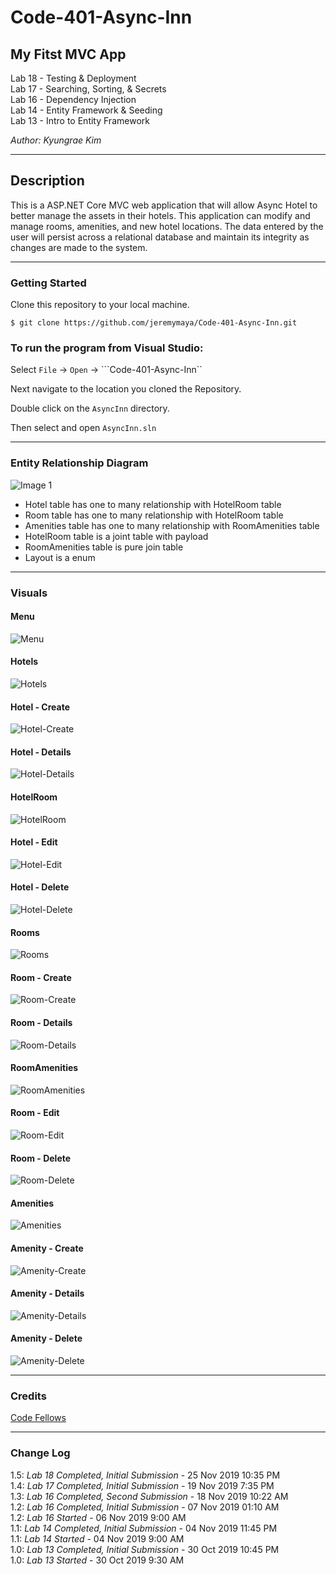 # Code-401-Async-Inn

## My Fitst MVC App
Lab 18 - Testing & Deployment  
Lab 17 - Searching, Sorting, & Secrets  
Lab 16 - Dependency Injection  
Lab 14 - Entity Framework & Seeding  
Lab 13 - Intro to Entity Framework

*Author: Kyungrae Kim*

----

## Description
This is a ASP.NET Core MVC web application that will allow Async Hotel to better manage the assets in their hotels. This application can modify and manage rooms, amenities, and new hotel locations. The data entered by the user will persist across a relational database and maintain its integrity as changes are made to the system.

---

### Getting Started
Clone this repository to your local machine.

```
$ git clone https://github.com/jeremymaya/Code-401-Async-Inn.git
```

### To run the program from Visual Studio:
Select ```File``` -> ```Open``` -> ```Code-401-Async-Inn``

Next navigate to the location you cloned the Repository.

Double click on the ```AsyncInn``` directory.

Then select and open ```AsyncInn.sln```

---

### Entity Relationship Diagram
![Image 1](https://github.com/jeremymaya/Code-401-Async-Inn/blob/master/assets/AsyncInn2.png)

* Hotel table has one to many relationship with HotelRoom table
* Room table has one to many relationship with HotelRoom table
* Amenities table has one to many relationship with RoomAmenities table
* HotelRoom table is a joint table with payload
* RoomAmenities table is pure join table
* Layout is a enum

---

### Visuals
#### Menu
![Menu](https://github.com/jeremymaya/Code-401-Async-Inn/blob/master/assets/Menu.png)
#### Hotels
![Hotels](https://github.com/jeremymaya/Code-401-Async-Inn/blob/master/assets/Hotels.png)
#### Hotel - Create
![Hotel-Create](https://github.com/jeremymaya/Code-401-Async-Inn/blob/master/assets/Hotel-Create.png)
#### Hotel - Details
![Hotel-Details](https://github.com/jeremymaya/Code-401-Async-Inn/blob/master/assets/Hote-Details.png)
#### HotelRoom
![HotelRoom](https://github.com/jeremymaya/Code-401-Async-Inn/blob/master/assets/HotelRoom.png)
#### Hotel - Edit
![Hotel-Edit](https://github.com/jeremymaya/Code-401-Async-Inn/blob/master/assets/Hotel-Edit.png)
#### Hotel - Delete
![Hotel-Delete](https://github.com/jeremymaya/Code-401-Async-Inn/blob/master/assets/Hotel-Delete.png)
#### Rooms
![Rooms](https://github.com/jeremymaya/Code-401-Async-Inn/blob/master/assets/Rooms.png)
#### Room - Create
![Room-Create](https://github.com/jeremymaya/Code-401-Async-Inn/blob/master/assets/Room-Create.png)
#### Room - Details
![Room-Details](https://github.com/jeremymaya/Code-401-Async-Inn/blob/master/assets/Room-Details.png)
#### RoomAmenities
![RoomAmenities](https://github.com/jeremymaya/Code-401-Async-Inn/blob/master/assets/RoomAmenities.png)
#### Room - Edit
![Room-Edit](https://github.com/jeremymaya/Code-401-Async-Inn/blob/master/assets/Room-Edit.png)
#### Room - Delete
![Room-Delete](https://github.com/jeremymaya/Code-401-Async-Inn/blob/master/assets/Room-Delete.png)
#### Amenities
![Amenities](https://github.com/jeremymaya/Code-401-Async-Inn/blob/master/assets/Amenities.png)
#### Amenity - Create
![Amenity-Create](https://github.com/jeremymaya/Code-401-Async-Inn/blob/master/assets/Amenity-Create.png)
#### Amenity - Details
![Amenity-Details](https://github.com/jeremymaya/Code-401-Async-Inn/blob/master/assets/Amenity-Details.png)
#### Amenity - Delete
![Amenity-Delete](https://github.com/jeremymaya/Code-401-Async-Inn/blob/master/assets/Amenity-Delete.png)

---

### Credits
[Code Fellows](https://codefellows.github.io/code-401-dotnet-guide/Resources/MVCSetup)

---

### Change Log
1.5: *Lab 18 Completed, Initial Submission* - 25 Nov 2019 10:35 PM  
1.4: *Lab 17 Completed, Initial Submission* - 19 Nov 2019 7:35 PM  
1.3: *Lab 16 Completed, Second Submission* - 18 Nov 2019 10:22 AM  
1.2: *Lab 16 Completed, Initial Submission* - 07 Nov 2019 01:10 AM  
1.2: *Lab 16 Started* - 06 Nov 2019 9:00 AM  
1.1: *Lab 14 Completed, Initial Submission* - 04 Nov 2019 11:45 PM  
1.1: *Lab 14 Started* - 04 Nov 2019 9:00 AM  
1.0: *Lab 13 Completed, Initial Submission* - 30 Oct 2019 10:45 PM  
1.0: *Lab 13 Started* - 30 Oct 2019 9:30 AM
